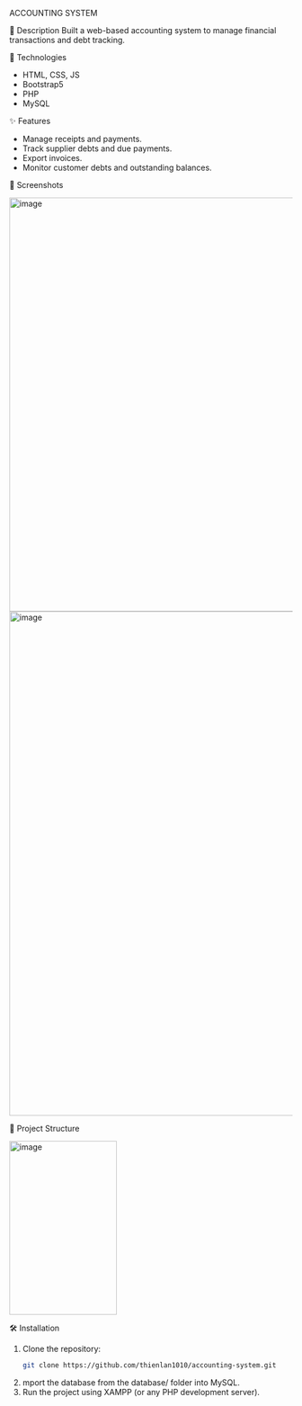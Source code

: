 ACCOUNTING SYSTEM

📖 Description
Built a web-based accounting system to manage financial transactions and debt tracking.

🚀 Technologies
- HTML, CSS, JS
- Bootstrap5
- PHP
- MySQL

✨ Features
- Manage receipts and payments.
- Track supplier debts and due payments.
- Export invoices.
- Monitor customer debts and outstanding balances.

📸 Screenshots

<img width="1841" height="736" alt="image" src="https://github.com/user-attachments/assets/3b541263-c732-4cd8-8803-a0ed018b9702" />

<img width="1842" height="897" alt="image" src="https://github.com/user-attachments/assets/360088b2-d789-4c9c-bd37-9859cda38e7e" />


📂 Project Structure

<img width="191" height="309" alt="image" src="https://github.com/user-attachments/assets/7113b3fe-11da-45b9-8484-19685ecfedcc" />

🛠️ Installation
1. Clone the repository:
   ```bash
   git clone https://github.com/thienlan1010/accounting-system.git
2. mport the database from the database/ folder into MySQL.
3. Run the project using XAMPP (or any PHP development server).

